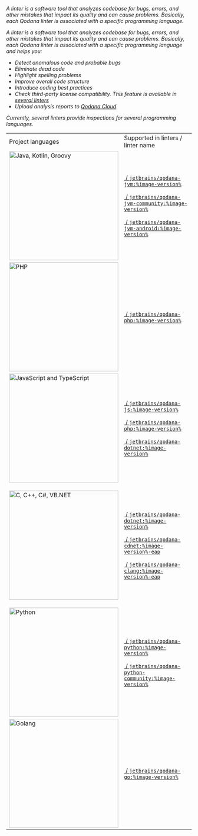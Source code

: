 [//]: # (title: Linters)

<var name="image-version" value="2024.1"/>

<link-summary>A linter is a software tool that analyzes codebase for bugs, errors, and other mistakes that impact its 
quality and can cause problems. Basically, each Qodana linter is associated with a specific programming language.</link-summary>

A linter is a software tool that analyzes codebase for bugs, errors, and other mistakes that impact its quality and 
can cause problems. Basically, each Qodana linter is associated with a specific programming language and helps you:

* Detect anomalous code and probable bugs
* Eliminate dead code
* Highlight spelling problems
* Improve overall code structure
* Introduce coding best practices
* Check third-party license compatibility. This feature is available in [several linters](license-audit.topic)
* Upload analysis reports to [Qodana Cloud](cloud-about.topic)

Currently, several linters provide inspections for several programming languages.

<table>
    <tr>
        <td>Project languages</td>
        <td>Supported in linters / linter name</td>
    </tr>
    <tr>
        <td>
            <img src="jvm.png" dark-src="jvm_dark.png" alt="Java, Kotlin, Groovy" width="296"/>
        </td>
        <td>
            <p><a href="qodana-jvm.md"/>&nbsp;/&nbsp;<code>jetbrains/qodana-jvm:%image-version%</code></p>
            <p><a href="qodana-jvm-community.md"/>&nbsp;/&nbsp;<code>jetbrains/qodana-jvm-community:%image-version%</code></p>
            <p><a href="qodana-jvm-android.md"/>&nbsp;/&nbsp;<code>jetbrains/qodana-jvm-android:%image-version%</code></p>
        </td>
    </tr>
    <tr>
        <td><img src="php.png" dark-src="php_dark.png" alt="PHP" width="296"/></td>
        <td><a href="qodana-php.md"/>&nbsp;/&nbsp;<code>jetbrains/qodana-php:%image-version%</code></td>
    </tr>
    <tr>
        <td><img src="js.png" dark-src="js_dark.png" alt="JavaScript and TypeScript" width="296"/></td>
        <td>
            <p><a href="qodana-js.md"/>&nbsp;/&nbsp;<code>jetbrains/qodana-js:%image-version%</code></p>
            <p><a href="qodana-php.md"/>&nbsp;/&nbsp;<code>jetbrains/qodana-php:%image-version%</code></p>
            <p><a href="qodana-dotnet.md"/>&nbsp;/&nbsp;<code>jetbrains/qodana-dotnet:%image-version%</code></p>
        </td>
    </tr>
    <tr>
        <td>
            <p><img src="dotnet.png" dark-src="dotnet_dark.png" alt="C, C++, C#, VB.NET" width="296"/></p>
        </td>
        <td>
            <p><a href="qodana-dotnet.md"/>&nbsp;/&nbsp;<code>jetbrains/qodana-dotnet:%image-version%</code></p>
            <p><a href="qodana-dotnet-community.md"/>&nbsp;/&nbsp;<code>jetbrains/qodana-cdnet:%image-version%-eap</code></p>
            <p><a href="qodana-clang.md"/>&nbsp;/&nbsp;<code>jetbrains/qodana-clang:%image-version%-eap</code></p>
        </td>
    </tr>
    <tr>
        <td><img src="python.png" dark-src="python_dark.png" alt="Python" width="296"/></td>
        <td>
            <p><a href="qodana-python.md"/>&nbsp;/&nbsp;<code>jetbrains/qodana-python:%image-version%</code></p>
            <p><a href="qodana-python-community.md"/>&nbsp;/&nbsp;<code>jetbrains/qodana-python-community:%image-version%</code></p>
        </td>
    </tr>
    <tr>
        <td><img src="golang.png" dark-src="golang_dark.png" alt="Golang" width="296"/></td>
        <td><a href="qodana-go.md"/>&nbsp;/&nbsp;<code>jetbrains/qodana-go:%image-version%</code></td>
    </tr>
</table>